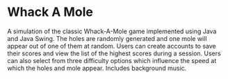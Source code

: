 # Whack A Mole

A simulation of the classic Whack-A-Mole game implemented using Java and Java Swing. The holes are randomly generated and one mole will appear out of one of them at random. Users can create accounts to save their scores and view the list of the highest scores during a session. Users can also select from three difficulty options which influence the speed at which the holes and mole appear. Includes background music.
